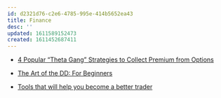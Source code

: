 ```yaml
---
id: d2321d76-c2e6-4785-995e-414b5652ea43
title: Finance
desc: ''
updated: 1611589152473
created: 1611452687411
---
```


- [4 Popular “Theta Gang” Strategies to Collect Premium from Options](https://einvestingforbeginners.com/theta-gang-strategies/)

- [The Art of the DD: For Beginners](https://www.reddit.com/r/wallstreetbets/comments/6j6gri/the_art_of_the_dd_for_beginners/)

- [Tools that will help you become a better trader](https://www.reddit.com/r/wallstreetbets/comments/6gzhpn/tools_that_will_help_you_become_a_better_trader/)

